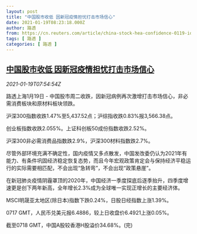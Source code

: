 ```yaml
---
layout: post
title: "中国股市收低 因新冠疫情担忧打击市场信心"
date: 2021-01-19T08:23:18.000Z
author: 路透
from: https://cn.reuters.com/article/china-stock-hea-confidence-0119-idCNKBS29O0NM
tags: [ 路透 ]
categories: [ 路透 ]
---
```

<!--1611044598000-->
[中国股市收低 因新冠疫情担忧打击市场信心](https://cn.reuters.com/article/china-stock-hea-confidence-0119-idCNKBS29O0NM)
------

<div>
<div><i>2021-01-19T07:54:54Z</i></div><p>路透上海1月19日 - 中国股市周二收跌，因新冠病例再次激增打击市场信心，非必需消费板块和原材料板块领跌。</p><p>沪深300指数收跌1.47%至5,437.52点；沪综指收跌0.83%报3,566.38点。</p><p>创业板指数收跌2.055%。上证科创板50成份指数收跌2.52%。</p><p>沪深300非必需消费品指数跌2.9%，沪深300材料指数跌2.7%。</p><p>尽管外部环境充满不确定性，国内疫情又多点散发，中国发改委仍认为2021年有能力、有条件巩固经济稳定恢复态势，而且今年宏观政策肯定会与保持经济平稳运行的实际需要相匹配，不会出现“急转弯”，不会出现“政策悬崖”。</p><p>在新冠肺炎疫情阴霾罩顶的2020年，中国经济一季度探底后逐季抬升，四季度增速更是创下两年新高，全年增长2.3%成为全球唯一实现正增长的主要经济体。</p><p>MSCI明晟亚太地区(除日本)指数下跌0.24%，日股日经指数上涨1.39%。</p><p>0717 GMT，人民币兑美元报6.4886，较上日收盘价6.4921上涨0.05%。</p><p>截至0718 GMT，中国A股较香港H股溢价34.68%。(完)</p>
</div>
